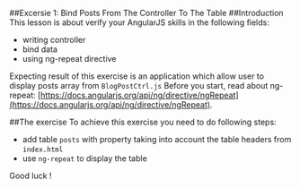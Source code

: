 ##Excersie 1: Bind Posts From The Controller To The Table
##Introduction
This lesson is about verify your AngularJS skills in the following fields:

* writing controller
* bind data 
* using ng-repeat directive

Expecting result of this exercise is an application which allow user to display posts array from ```BlogPostCtrl.js```
Before you start, read about ng-repeat: [https://docs.angularjs.org/api/ng/directive/ngRepeat](https://docs.angularjs.org/api/ng/directive/ngRepeat). 


##The exercise
To achieve this exercise you need to do following steps:
* add table ```posts``` with property taking into account the table headers from ```index.html```
* use ```ng-repeat``` to display the table

Good luck !